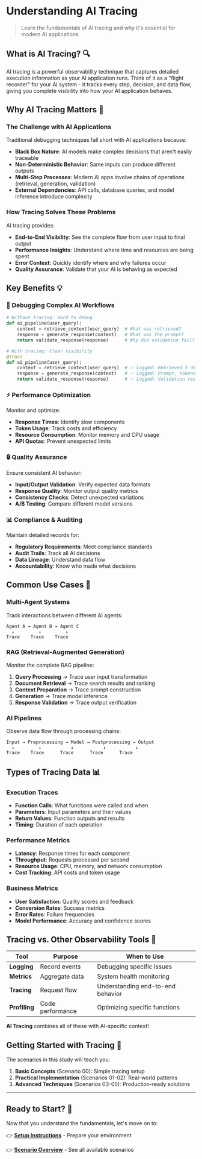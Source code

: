 # Understanding AI Tracing

> Learn the fundamentals of AI tracing and why it's essential for modern AI applications

## What is AI Tracing? 🔍

AI tracing is a powerful observability technique that captures detailed execution information as your AI application runs. Think of it as a "flight recorder" for your AI system - it tracks every step, decision, and data flow, giving you complete visibility into how your AI application behaves.

## Why AI Tracing Matters 🎯

### The Challenge with AI Applications

Traditional debugging techniques fall short with AI applications because:

- **Black Box Nature**: AI models make complex decisions that aren't easily traceable
- **Non-Deterministic Behavior**: Same inputs can produce different outputs
- **Multi-Step Processes**: Modern AI apps involve chains of operations (retrieval, generation, validation)
- **External Dependencies**: API calls, database queries, and model inference introduce complexity

### How Tracing Solves These Problems

AI tracing provides:

- **End-to-End Visibility**: See the complete flow from user input to final output
- **Performance Insights**: Understand where time and resources are being spent
- **Error Context**: Quickly identify where and why failures occur
- **Quality Assurance**: Validate that your AI is behaving as expected

## Key Benefits 💡

### 🐛 Debugging Complex AI Workflows

```python
# Without tracing: Hard to debug
def ai_pipeline(user_query):
    context = retrieve_context(user_query)  # What was retrieved?
    response = generate_response(context)   # What was the prompt?
    return validate_response(response)      # Why did validation fail?

# With tracing: Clear visibility
@trace
def ai_pipeline(user_query):
    context = retrieve_context(user_query)  # ✅ Logged: Retrieved 5 documents
    response = generate_response(context)   # ✅ Logged: Prompt, tokens, latency
    return validate_response(response)      # ✅ Logged: Validation result
```

### ⚡ Performance Optimization

Monitor and optimize:
- **Response Times**: Identify slow components
- **Token Usage**: Track costs and efficiency
- **Resource Consumption**: Monitor memory and CPU usage
- **API Quotas**: Prevent unexpected limits

### 🔒 Quality Assurance

Ensure consistent AI behavior:
- **Input/Output Validation**: Verify expected data formats
- **Response Quality**: Monitor output quality metrics
- **Consistency Checks**: Detect unexpected variations
- **A/B Testing**: Compare different model versions

### 📊 Compliance & Auditing

Maintain detailed records for:
- **Regulatory Requirements**: Meet compliance standards
- **Audit Trails**: Track all AI decisions
- **Data Lineage**: Understand data flow
- **Accountability**: Know who made what decisions

## Common Use Cases 🔧

### Multi-Agent Systems
Track interactions between different AI agents:
```
Agent A → Agent B → Agent C
  ↓         ↓         ↓
Trace    Trace    Trace
```

### RAG (Retrieval-Augmented Generation)
Monitor the complete RAG pipeline:
1. **Query Processing** → Trace user input transformation
2. **Document Retrieval** → Trace search results and ranking
3. **Context Preparation** → Trace prompt construction
4. **Generation** → Trace model inference
5. **Response Validation** → Trace output verification

### AI Pipelines
Observe data flow through processing chains:
```
Input → Preprocessing → Model → Postprocessing → Output
  ↓         ↓           ↓           ↓           ↓
Trace    Trace      Trace      Trace      Trace
```

## Types of Tracing Data 📊

### Execution Traces
- **Function Calls**: What functions were called and when
- **Parameters**: Input parameters and their values
- **Return Values**: Function outputs and results
- **Timing**: Duration of each operation

### Performance Metrics
- **Latency**: Response times for each component
- **Throughput**: Requests processed per second
- **Resource Usage**: CPU, memory, and network consumption
- **Cost Tracking**: API costs and token usage

### Business Metrics
- **User Satisfaction**: Quality scores and feedback
- **Conversion Rates**: Success metrics
- **Error Rates**: Failure frequencies
- **Model Performance**: Accuracy and confidence scores

## Tracing vs. Other Observability Tools 🔄

| Tool | Purpose | When to Use |
|------|---------|-------------|
| **Logging** | Record events | Debugging specific issues |
| **Metrics** | Aggregate data | System health monitoring |
| **Tracing** | Request flow | Understanding end-to-end behavior |
| **Profiling** | Code performance | Optimizing specific functions |

**AI Tracing** combines all of these with AI-specific context!

## Getting Started with Tracing 🚀

The scenarios in this study will teach you:

1. **Basic Concepts** (Scenario 00): Simple tracing setup
2. **Practical Implementation** (Scenarios 01-02): Real-world patterns
3. **Advanced Techniques** (Scenarios 03-05): Production-ready solutions

---

## Ready to Start? 🎯

Now that you understand the fundamentals, let's move on to:

👉 **[Setup Instructions](setup.md)** - Prepare your environment

👉 **[Scenario Overview](scenarios/overview.md)** - See all available scenarios